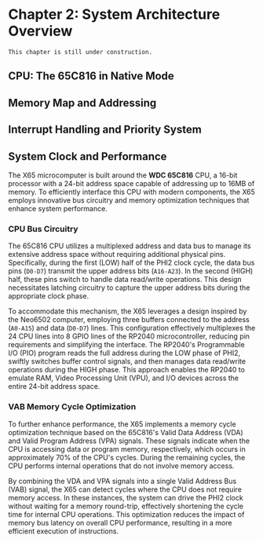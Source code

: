 # Chapter 2: System Architecture Overview

```{note}
This chapter is still under construction.
```

## CPU: The 65C816 in Native Mode

## Memory Map and Addressing

## Interrupt Handling and Priority System

## System Clock and Performance

The X65 microcomputer is built around the **WDC 65C816** CPU, a 16-bit processor with a 24-bit address space capable of addressing up to 16MB of memory. To efficiently interface this CPU with modern components, the X65 employs innovative bus circuitry and memory optimization techniques that enhance system performance.

### CPU Bus Circuitry

The 65C816 CPU utilizes a multiplexed address and data bus to manage its extensive address space without requiring additional physical pins. Specifically, during the first (LOW) half of the PHI2 clock cycle, the data bus pins (`D0-D7`) transmit the upper address bits (`A16-A23`). In the second (HIGH) half, these pins switch to handle data read/write operations. This design necessitates latching circuitry to capture the upper address bits during the appropriate clock phase.

To accommodate this mechanism, the X65 leverages a design inspired by the Neo6502 computer, employing three buffers connected to the address (`A0-A15`) and data (`D0-D7`) lines. This configuration effectively multiplexes the 24 CPU lines into 8 GPIO lines of the RP2040 microcontroller, reducing pin requirements and simplifying the interface. The RP2040's Programmable I/O (PIO) program reads the full address during the LOW phase of PHI2, swiftly switches buffer control signals, and then manages data read/write operations during the HIGH phase. This approach enables the RP2040 to emulate RAM, Video Processing Unit (VPU), and I/O devices across the entire 24-bit address space.

### VAB Memory Cycle Optimization

To further enhance performance, the X65 implements a memory cycle optimization technique based on the 65C816's Valid Data Address (VDA) and Valid Program Address (VPA) signals. These signals indicate when the CPU is accessing data or program memory, respectively, which occurs in approximately 70% of the CPU's cycles. During the remaining cycles, the CPU performs internal operations that do not involve memory access.

By combining the VDA and VPA signals into a single Valid Address Bus (VAB) signal, the X65 can detect cycles where the CPU does not require memory access. In these instances, the system can drive the PHI2 clock without waiting for a memory round-trip, effectively shortening the cycle time for internal CPU operations. This optimization reduces the impact of memory bus latency on overall CPU performance, resulting in a more efficient execution of instructions.

